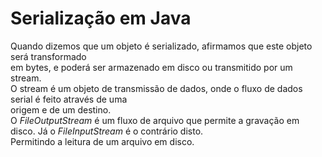 # Serialização em Java <br/>
Quando dizemos que um objeto é serializado, afirmamos que este objeto será transformado  <br/> 
em bytes, e poderá ser armazenado em disco ou transmitido por um stream.  <br/> 
O stream é um objeto de transmissão de dados, onde o fluxo de dados serial é feito através de uma <br/> 
origem e de um destino.  <br/>
O _FileOutputStream_ é um fluxo de arquivo que permite a gravação em disco. Já o _FileInputStream_ é o contrário disto. <br/> 
Permitindo a leitura de um arquivo em disco. <br/> 



